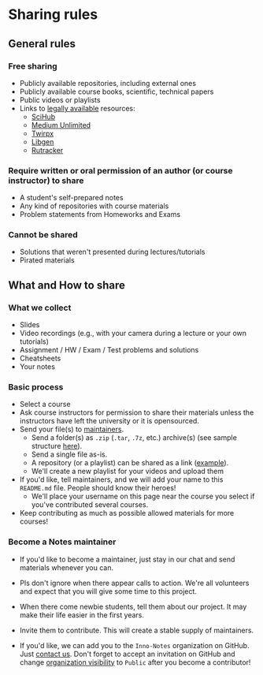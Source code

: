 # Sharing rules

## General rules

### Free sharing

* Publicly available repositories, including external ones
* Publicly available course books, scientific, technical papers
* Public videos or playlists
* Links to [legally available](https://eais.rkn.gov.ru/en/) resources:
  * [SciHub](https://sci-hub.hkvisa.net/)
  * [Medium Unlimited](https://addons.mozilla.org/ru/firefox/addon/medium-unlimited-read-for-free/)
  * [Twirpx](https://twirpx-com.ru/)
  * [Libgen](https://libgen.is/)
  * [Rutracker](https://rutracker.org/forum/index.php)

### Require written or oral permission of an author (or course instructor) to share

* A student's self-prepared notes
* Any kind of repositories with course materials
* Problem statements from Homeworks and Exams

### Cannot be shared

* Solutions that weren't presented during lectures/tutorials
* Pirated materials

## What and How to share

### What we collect

* Slides
* Video recordings (e.g., with your camera during a lecture or your own tutorials)
* Assignment / HW / Exam / Test problems and solutions
* Cheatsheets
* Your notes

### Basic process

* Select a course
* Ask course instructors for permission to share their materials unless the instructors have left the university <!-- TODO --> or it is opensourced.
* Send your file(s) to [maintainers](./README.md#want-to-help).
  * Send a folder(s) as `.zip` (`.tar`, `.7z`, etc.) archive(s) (see sample structure [here](https://drive.google.com/drive/folders/1EO_7EBNVICSLRz3lw-PCUOMMla7f7nQA?usp=sharing)).
  * Send a single file as-is.
  * A repository (or a playlist) can be shared as a link ([example](https://github.com/ParfenovIgor/F21-Programming-Paradigms-Y-3)).
  * We'll create a new playlist for your videos and upload them
* If you'd like, tell maintainers, and we will add your name to this `README.md` file. People should know their heroes!
  * We'll place your username on this page near the course you select if you've contributed several courses.
* Keep contributing as much as possible allowed materials for more courses!

### Become a Notes maintainer

* If you'd like to become a maintainer, just stay in our chat and send materials whenever you can.

* Pls don't ignore when there appear calls to action. We're all volunteers and expect that you will give some time to this project.

* When there come newbie students, tell them about our project. It may make their life easier in the first years.

* Invite them to contribute. This will create a stable supply of maintainers.

* If you'd like, we can add you to the `Inno-Notes` organization on GitHub. Just [contact us](./README.md#want-to-help). Don't forget to accept an invitation on GitHub and change [organization visibility](https://github.com/orgs/Inno-Notes/people) to `Public` after you become a contributor!
